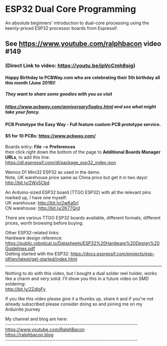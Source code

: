 # ESP32 Dual Core Programming
An absolute beginners' introduction to dual-core processing using the keenly-priced ESP32 processor boards from Espressif.

## See https://www.youtube.com/ralphbacon video #149
### (Direct Link to video: https://youtu.be/jpVcCmh8sig)

#### Happy Birthday to PCBWay.com who are celebrating their 5th birthday all this month (June 2019)!
##### They want to share some goodies with you so visit
##### https://www.pcbway.com/anniversary5sales.html and see what might take your fancy.

#### PCB Prototype the Easy Way - Full feature custom PCB prototype service.
#### $5 for 10 PCBs: https://www.pcbway.com/

Boards entry: **File --> Preferences**  
then click right down the bottom of the page to **Additional Boards Manager URLs**, to add this line:  
https://dl.espressif.com/dl/package_esp32_index.json  

Wemos D1 Mini32 ESP32 as used in the demo.  
Note, UK warehouse price same as China price but get it in two days!  
http://bit.ly/2Wx5Cbd

An Arduino-sized ESP32 board (TTGO ESP32) with all the relevant pins marked up, I have one myself:  
UK warehouse: http://bit.ly/2wKa5rI  
CN warehouse: http://bit.ly/2K77Qrd  

There are various TTGO ESP32 boards available, different formats, different prices, worth browsing before buying. 

Other ESP32-related links:  
Hardware design reference: https://public.robotical.io/Datasheets/ESP32%20Hardware%20Design%20Guidelines.pdf  
Getting started with the ESP32: https://docs.espressif.com/projects/esp-idf/en/latest/get-started/index.html  

---

Nothing to do with this video, but I bought a dual solder reel holder, works like a charm and very solid. 
I'll show you this in a future video on SMD soldering:  
http://bit.ly/2ZdlgFy  

If you like this video please give it a thumbs up, share it and if you're not already subscribed please consider doing so and joining me on my Arduinite journey

My channel and blog are here:  
\------------------------------------------------------------------  
https://www.youtube.com/RalphBacon  
https://ralphbacon.blog  
\------------------------------------------------------------------
